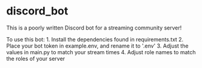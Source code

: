 # discord_bot
This is a poorly written Discord bot for a streaming community server!

To use this bot:
	1. Install the dependencies found in requirements.txt
	2. Place your bot token in example.env, and rename it to '.env'
	3. Adjust the values in main.py to match your stream times
	4. Adjust role names to match the roles of your server
